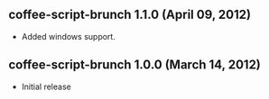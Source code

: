 ## coffee-script-brunch 1.1.0 (April 09, 2012)
* Added windows support.

## coffee-script-brunch 1.0.0 (March 14, 2012)
* Initial release
